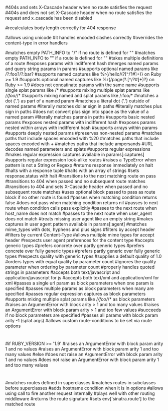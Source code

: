 #404s and sets X-Cascade header when no route satisfies the request
#404s and does not set X-Cascade header when no route satisfies the request and x_cascade has been disabled

#recalculates body length correctly for 404 response

#allows using unicode
#it handles encoded slashes correctly
#overrides the content-type in error handlers

#matches empty PATH_INFO to "/" if no route is defined for ""
#matches empty PATH_INFO to "" if a route is defined for ""
#takes multiple definitions of a route
#exposes params with indifferent hash
#merges named params and query string params in params
#supports optional named params like /?:foo?/?:bar?
#supports named captures like %r{/hello/(?<person>[^/?#]+)} on Ruby >= 1.9
#supports optional named captures like %r{/page(?<format>.[^/?#]+)?} on Ruby >= 1.9
#does not concatinate params with the same name
#supports single splat params like /*
#supports mixing multiple splat params like /*/foo/*/*
#supports mixing named and splat params like /:foo/*
#matches a dot ('.') as part of a named param
#matches a literal dot ('.') outside of named params
#literally matches dollar sign in paths
#literally matches plus sign in paths
#does not convert plus sign into space as the value of a named param
#literally matches parens in paths
#supports basic nested params
#exposes nested params with indifferent hash
#exposes params nested within arrays with indifferent hash
#supports arrays within params
#supports deeply nested params
#preserves non-nested params
#matches paths that include spaces encoded with %20
#matches paths that include spaces encoded with +
#matches paths that include ampersands
#URL decodes named parameters and splats
#supports regular expressions
#makes regular expression captures available in params[:captures]
#supports regular expression look-alike routes
#raises a TypeError when pattern is not a String or Regexp
#returns response immediately on halt
#halts with a response tuple
#halts with an array of strings
#sets response.status with halt
#transitions to the next matching route on pass
#transitions to 404 when passed and no subsequent route matches
#transitions to 404 and sets X-Cascade header when passed and no subsequent route matches
#uses optional block passed to pass as route block if no other route is found
#passes when matching condition returns false
#does not pass when matching condition returns nil
#passes to next route when condition calls pass explicitly
#passes to the next route when host_name does not match
#passes to the next route when user_agent does not match
#treats missing user agent like an empty string
#makes captures in user agent pattern available in params[:agent]
#matches mime_types with dots, hyphens and plus signs
#filters by accept header
#filters by current Content-Type
#allows multiple mime types for accept header
#respects user agent preferences for the content type
#accepts generic types
#prefers concrete over partly generic types
#prefers concrete over fully generic types
#prefers partly generic over fully generic types
#respects quality with generic types
#supplies a default quality of 1.0
#orders types with equal quality by parameter count
#ignores the quality parameter when ordering by parameter count
#properly handles quoted strings in parameters
#accepts both text/javascript and application/javascript for js
#accepts both text/xml and application/xml for xml
#passes a single url param as block parameters when one param is specified
#passes multiple params as block parameters when many are specified
#passes regular expression captures as block parameters
#supports mixing multiple splat params like /*/foo/*/* as block parameters
#raises an ArgumentError with block arity > 1 and too many values
#raises an ArgumentError with block param arity > 1 and too few values
#succeeds if no block parameters are specified
#passes all params with block param arity -1 (splat args)
#allows custom route-conditions to be set via route options
#
#if RUBY_VERSION >= '1.9'
#raises an ArgumentError with block param arity 1 and no values
#raises an ArgumentError with block param arity 1 and too many values
#else
#does not raise an ArgumentError with block param arity 1 and no values
#does not raise an ArgumentError with block param arity 1 and too many values
#
#matches routes defined in superclasses
#matches routes in subclasses before superclasses
#adds hostname condition when it is in options
#allows using call to fire another request internally
#plays well with other routing middleware
#returns the route signature
#sets env['sinatra.route'] to the matched route
